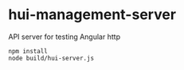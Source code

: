 # hui-management-server
API server for testing Angular http

```
npm install
node build/hui-server.js
```